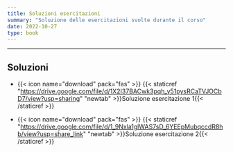```yaml
---
title: Soluzioni esercitazioni
summary: "Soluzione delle esercitazioni svolte durante il corso"
date: 2022-10-27
type: book
---
```

---

## Soluzioni

- {{< icon name="download" pack="fas" >}} {{< staticref "https://drive.google.com/file/d/1X2I37BACwk3pqh_y51pysRCaTVJOCbD7/view?usp=sharing" "newtab" >}}Soluzione esercitazione 1{{< /staticref >}} 

- {{< icon name="download" pack="fas" >}} {{< staticref "https://drive.google.com/file/d/1_9Nxla1glWAS7sD_6YEEpMubqccdR8hb/view?usp=share_link" "newtab" >}}Soluzione esercitazione 2{{< /staticref >}} 










